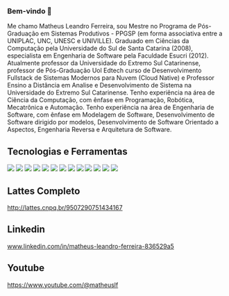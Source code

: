 ### Bem-vindo 👋

Me chamo Matheus Leandro Ferreira, sou Mestre no Programa de Pós-Graduação em Sistemas Produtivos - PPGSP (em forma associativa entre a UNIPLAC, UNC, UNESC e UNIVILLE). Graduado em Ciências da Computação pela Universidade do Sul de Santa Catarina (2008), especialista em Engenharia de Software pela Faculdade Esucri (2012). Atualmente professor da Universidade do Extremo Sul Catarinense, professor de Pós-Graduação Uol Edtech curso de Desenvolvimento Fullstack de Sistemas Modernos para Nuvem (Cloud Native) e Professor Ensino a Distância em Analise e Desenvolvimento de Sistema na Universidade do Extremo Sul Catarinense. Tenho experiência na área de Ciência da Computação, com ênfase em Programação, Robótica, Mecatrônica e Automação. Tenho experiência na área de Engenharia de Software, com ênfase em Modelagem de Software, Desenvolvimento de Software dirigido por modelos, Desenvolvimento de Software Orientado a Aspectos, Engenharia Reversa e Arquitetura de Software.

## Tecnologias e Ferramentas
 <img src="https://img.shields.io/badge/JAVA-blue?style=for-the-badge&logo=java&logoColor=black"> <img src="https://img.shields.io/badge/Node.js-43853D?style=for-the-badge&logo=node.js&logoColor=white"> <img src="https://img.shields.io/badge/TypeScript-007ACC?style=for-the-badge&logo=typescript&logoColor=white"> <img src="https://img.shields.io/badge/CSharp-E34F26?style=for-the-badge&logo=csharp&logoColor=white"> <img src="https://img.shields.io/badge/CSS3-1572B6?style=for-the-badge&logo=css3&logoColor=white"> <img src="https://img.shields.io/badge/Android-1572B6?style=for-the-badge&logo=android&logoColor=green"> <img src="https://img.shields.io/badge/Python-20232A?style=for-the-badge&logo=python&logoColor=61DAFB"> <img src="https://img.shields.io/badge/AspNetCore-DD0031?style=for-the-badge&logo=AspNet&logoColor=white"> <img src="https://img.shields.io/badge/eclipse-483D8B?style=for-the-badge&logo=eclipse&logoColor=white"> <img src="https://img.shields.io/badge/mysql-blue?style=for-the-badge&logo=mysql&logoColor=white"> <img src="https://img.shields.io/badge/postgresql-008B8B?style=for-the-badge&logo=postgresql&logoColor=white"> <img src="https://img.shields.io/badge/oracle-FF0000?style=for-the-badge&logo=oracle&logoColor=white"> <img src="https://img.shields.io/badge/CSharp-blue?style=for-the-badge&logo=csharp&logoColor=White">

## Lattes Completo
http://lattes.cnpq.br/9507290751434167

## Linkedin
www.linkedin.com/in/matheus-leandro-ferreira-836529a5

## Youtube
https://www.youtube.com/@matheuslf
 
<!--
**matheuslf/matheuslf** is a ✨ _special_ ✨ repository because its `README.md` (this file) appears on your GitHub profile.

Here are some ideas to get you started:

- 🔭 I’m currently working on ...
- 🌱 I’m currently learning ...
- 👯 I’m looking to collaborate on ...
- 🤔 I’m looking for help with ...
- 💬 Ask me about ...
- 📫 How to reach me: ...
- 😄 Pronouns: ...
- ⚡ Fun fact: ...
-->
